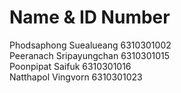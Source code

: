 # Name & ID Number<br />
Phodsaphong Suealueang 6310301002 <br />
Peeranach Sripayungchan 6310301015 <br />
Poonpipat Saifuk 6310301016 <br />
Natthapol Vingvorn 6310301023 <br />
